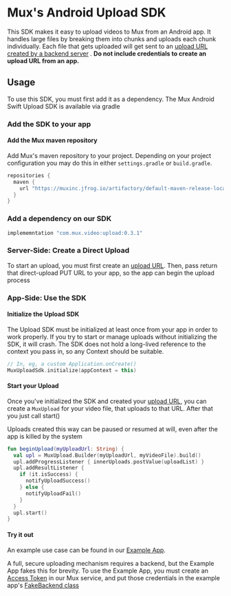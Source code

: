 # Mux's Android Upload SDK

This SDK makes it easy to upload videos to Mux from an Android app. It handles large files by
breaking them into chunks and uploads each chunk individually. Each file that gets uploaded will get
sent to
an [upload URL created by a backend server](https://docs.mux.com/guides/video/upload-files-directly)
. **Do not include credentials to create an upload URL from an app.**

## Usage

To use this SDK, you must first add it as a dependency. The Mux Android Swift Upload SDK is
available via gradle

### Add the SDK to your app

#### Add the Mux maven repository

Add Mux's maven repository to your project. Depending on your project configuration you may do this
in either `settings.gradle` or `build.gradle`.

```groovy
repositories {
  maven {
    url "https://muxinc.jfrog.io/artifactory/default-maven-release-local"
  }
}
```

### Add a dependency on our SDK

```groovy
implememntation "com.mux.video:upload:0.3.1"
```

### Server-Side: Create a Direct Upload

To start an upload, you must first create
an [upload URL](https://docs.mux.com/guides/video/upload-files-directly). Then, pass return that
direct-upload PUT URL to your app, so the app can begin the upload process

### App-Side: Use the SDK

#### Initialize the Upload SDK

The Upload SDK must be initialized at least once from your app in order to work properly. If you try
to start or manage uploads without initializing the SDK, it will crash. The SDK does not hold a
long-lived reference to the context you pass in, so any Context should be suitable.

```kotlin
// In, eg, a custom Application.onCreate()
MuxUploadSdk.initialize(appContext = this)
```

#### Start your Upload

Once you've initialized the SDK and created
your [upload URL](https://docs.mux.com/guides/video/upload-files-directly), you can create
a `MuxUpload` for your video file, that uploads to that URL. After that you just call start()

Uploads created this way can be paused or resumed at will, even after the app is killed by the
system

```kotlin
fun beginUpload(myUploadUrl: String) {
  val upl = MuxUpload.Builder(myUploadUrl, myVideoFile).build()
  upl.addProgressListener { innerUploads.postValue(uploadList) }
  upl.addResultListener {
    if (it.isSuccess) {
      notifyUploadSuccess()
    } else {
      notifyUploadFail()
    }
  }
  upl.start()
}
```

#### Try it out

An example use case can be found in our [Example App](app/).

A full, secure uploading mechanism requires a backend, but the Example App fakes this for brevity.
To use the Example App, you must create
an [Access Token](https://dashboard.mux.com/settings/access-tokens)
in our Mux service, and put those credentials in the example
app's [FakeBackend class](app/src/main/java/com/mux/video/vod/demo/backend/ImaginaryBackend.kt)
